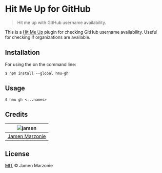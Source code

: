 # Hit Me Up for GitHub
> Hit me up with GitHub username availability.

This is a [Hit Me Up][hmu] plugin for checking GitHub username availability.  Useful for checking if organizations are available.

## Installation
For using the on the command line:
```shell
$ npm install --global hmu-gh
```

## Usage
```shell
$ hmu gh <...names>
```

## Credits
| ![jamen][avatar] |
|:---:|
| [Jamen Marzonie][github] |

## License
[MIT](LICENSE) &copy; Jamen Marzonie

[avatar]: https://avatars.githubusercontent.com/u/6251703?v=3&s=125
[github]: https://github.com/jamen
[hmu]: https://github.com/jamen/hmu
